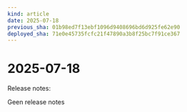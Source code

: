 ```yaml
---
kind: article
date: 2025-07-18
previous_sha: 01b98ed7f13ebf1096d9408696bd6d925fe62e90
deployed_sha: 71e0e45735fcfc21f47890a3b8f25bc7f91ce367
---
```


# 2025-07-18

Release notes:

Geen release notes
